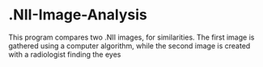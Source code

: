 # .NII-Image-Analysis
This program compares two .NII images, for similarities. The first image is gathered using a computer algorithm, while the second image is created with a radiologist finding the eyes
